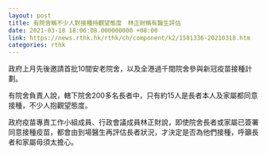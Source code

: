 ```yaml
---
layout: post
title: 有院舍稱不少人對接種持觀望態度　林正財稱有醫生評估
date: 2021-03-18 18:06:08.000000000 +08:00
link: https://news.rthk.hk/rthk/ch/component/k2/1581336-20210318.htm
categories: rthk
---
```


政府上月先後邀請首批10間安老院舍，以及全港過千間院舍參與新冠疫苗接種計劃。

有院舍負責人說，轄下院舍200多名長者中，只有約15人是長者本人及家屬都同意接種，不少人抱觀望態度。

政府疫苗專責工作小組成員、行政會議成員林正財說，即使院舍長者或家屬已簽署同意接種疫苗，都會由到場醫生再評估長者狀況，才決定是否為他們接種，呼籲長者和家屬毋須太擔心。
